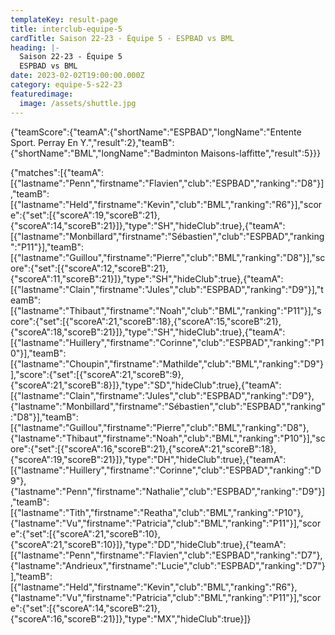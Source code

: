 ```yaml
---
templateKey: result-page
title: interclub-equipe-5
cardTitle: Saison 22-23 - Équipe 5 - ESPBAD vs BML
heading: |-
  Saison 22-23 - Équipe 5
  ESPBAD vs BML
date: 2023-02-02T19:00:00.000Z
category: equipe-5-s22-23
featuredimage:
  image: /assets/shuttle.jpg
---
```


<teamscoreboard>{"teamScore":{"teamA":{"shortName":"ESPBAD","longName":"Entente Sport. Perray En Y.","result":2},"teamB":{"shortName":"BML","longName":"Badminton Maisons-laffitte","result":5}}}</teamscoreboard>

<scoreboard>{"matches":[{"teamA":[{"lastname":"Penn","firstname":"Flavien","club":"ESPBAD","ranking":"D8"}],"teamB":[{"lastname":"Held","firstname":"Kevin","club":"BML","ranking":"R6"}],"score":{"set":[{"scoreA":19,"scoreB":21},{"scoreA":14,"scoreB":21}]},"type":"SH","hideClub":true},{"teamA":[{"lastname":"Monbillard","firstname":"Sébastien","club":"ESPBAD","ranking":"P11"}],"teamB":[{"lastname":"Guillou","firstname":"Pierre","club":"BML","ranking":"D8"}],"score":{"set":[{"scoreA":12,"scoreB":21},{"scoreA":11,"scoreB":21}]},"type":"SH","hideClub":true},{"teamA":[{"lastname":"Clain","firstname":"Jules","club":"ESPBAD","ranking":"D9"}],"teamB":[{"lastname":"Thibaut","firstname":"Noah","club":"BML","ranking":"P11"}],"score":{"set":[{"scoreA":21,"scoreB":18},{"scoreA":15,"scoreB":21},{"scoreA":18,"scoreB":21}]},"type":"SH","hideClub":true},{"teamA":[{"lastname":"Huillery","firstname":"Corinne","club":"ESPBAD","ranking":"P10"}],"teamB":[{"lastname":"Choupin","firstname":"Mathilde","club":"BML","ranking":"D9"}],"score":{"set":[{"scoreA":21,"scoreB":9},{"scoreA":21,"scoreB":8}]},"type":"SD","hideClub":true},{"teamA":[{"lastname":"Clain","firstname":"Jules","club":"ESPBAD","ranking":"D9"},{"lastname":"Monbillard","firstname":"Sébastien","club":"ESPBAD","ranking":"D8"}],"teamB":[{"lastname":"Guillou","firstname":"Pierre","club":"BML","ranking":"D8"},{"lastname":"Thibaut","firstname":"Noah","club":"BML","ranking":"P10"}],"score":{"set":[{"scoreA":16,"scoreB":21},{"scoreA":21,"scoreB":18},{"scoreA":19,"scoreB":21}]},"type":"DH","hideClub":true},{"teamA":[{"lastname":"Huillery","firstname":"Corinne","club":"ESPBAD","ranking":"D9"},{"lastname":"Penn","firstname":"Nathalie","club":"ESPBAD","ranking":"D9"}],"teamB":[{"lastname":"Tith","firstname":"Reatha","club":"BML","ranking":"P10"},{"lastname":"Vu","firstname":"Patricia","club":"BML","ranking":"P11"}],"score":{"set":[{"scoreA":21,"scoreB":10},{"scoreA":21,"scoreB":10}]},"type":"DD","hideClub":true},{"teamA":[{"lastname":"Penn","firstname":"Flavien","club":"ESPBAD","ranking":"D7"},{"lastname":"Andrieux","firstname":"Lucie","club":"ESPBAD","ranking":"D7"}],"teamB":[{"lastname":"Held","firstname":"Kevin","club":"BML","ranking":"R6"},{"lastname":"Vu","firstname":"Patricia","club":"BML","ranking":"P11"}],"score":{"set":[{"scoreA":14,"scoreB":21},{"scoreA":16,"scoreB":21}]},"type":"MX","hideClub":true}]}</scoreboard>